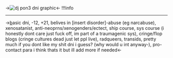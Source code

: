 ->![dj pon3 dni graphic](https://64.media.tumblr.com/976d6b5ed5f1717c16337f90facabb60/9c8a014beff2fe1f-55/s640x960/c53872f9a5b2db4e9e408bd2ce53be3decbaae2a.pnj)<-
!!!info 
***
->[b](https://rentry.co/BASIC-DNI-AND-TONGTAGS)asic dni, -12, +21, belives in [insert disorder]-abuse (eg narcabuse), xenosatanist, anti-neoprns/xenogenders/ectect, ship course, sys course (i honestly dont care just fuck off, im part of a traumagenic sys), cringe/flop blogs (cringe cultures dead just let ppl live), radqueers, transids, pretty much if you dont like my shit dni i guess? (why would u int anyway-), pro-contact para
i think thats it but ill add more if needed<-